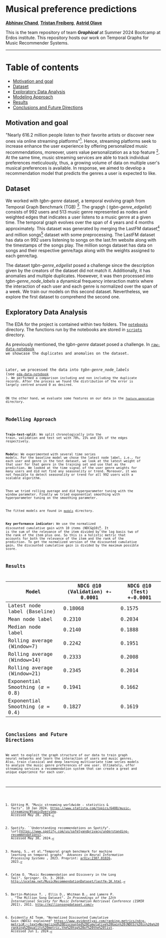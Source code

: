 # Musical preference predictions

[**Abhinav Chand**](https://github.com/AImeetsAG),
[**Tristan Freiberg**](https://github.com/tmfreiberg), 
[**Astrid Olave**](https://github.com/aaolaveh)

This is the team repository of team **_Graphical_** at Summer 2024 Bootcamp at Erdos institute. 
This repository hosts our work on Temporal Graphs for Music Recommender Systems.

---
# Table of contents

  * [Motivation and goal](#Motivation-and-goal)
  * [Dataset](#Dataset)
  * [Exploratory Data Analysis](#Exploratory-Data-Analysis)
  * [Modeling Approach](#Modeling-Approach)
  * [Results](#Results)
  * [Conclusions and Future Directions](#Conclusions-and-Future-Directions)


## Motivation and goal

"Nearly 616.2 million people listen to their favorite artists or discover new ones via online streaming platforms"[^statista]. Hence, streaming platforms seek to increase enhance the user experience by offering personalized music recommendations, moreover, users value personalization as a top feature [^spotify]. At the same time, music streaming services are able to track individual preferences meticulously, thus, a growing volume of data on  multiple user's musical preferences is available.
In response, we aimed to develop a recommendation model that predicts the genres a user is expected to like.

[^statista]: Götting M. "Music streaming worldwide - statistics \& facts". 10 Jan 2024. https://www.statista.com/topics/6408/music-streaming/#topicOverview. Accessed May 28, 2024.
[^spotify]: Spotify. ``Understanding recommendations on Spotify".  \url{https://www.spotify.com/us/safetyandprivacy/understanding-recommendations}.  Accessed May 30, 2024. 

## Dataset
We worked with _tgbn-genre_ dataset, a temporal evolving graph from Temporal Graph Benchmark (TGB) [^huang23]. The grapgh ( _tgbn-genre_edgelist_) consists of 992 users and 513 music genre represented as nodes and weighted edges that indicates a user listens to a music genre at a given time. The temporal graph evolves over the span of 4 years and 4 months approximately. This dataset was generated by merging the LastFM dataset[^last_fm] and million songs[^million] dataset with some preprocessing. The LastFM dataset has data on 992 users listening to songs on the last.fm website along with the timestamps of the songs play. The million songs dataset has data on songs and their respective genre/tags along with the weights assigned to each genre/tag. 

The dataset _tgbn-genre_edgelist_ posed a challenge since the description given by the creators of the dataset did not match it. Additionally, it has anomalies and multiple duplicates. Hoewever, it was then processed into _tgbn-genre_node_labels_ a dynamical frequency interaction matrix where the interaction of each user and each genre is normalized over the span of a week. We train our models on this second dataset. Nevertheless, we explore the first dataset to comprehend the second one.

[^huang23]: Huang, S., et al."Temporal graph benchmark for machine learning on temporal graphs" <em> Advances in Neural Information Processing Systems </em>, 2023. Preprint: [arXiv:2307.01026](https://doi.org/10.48550/arXiv.2307.01026), 2023.

[^last_fm]:  Celma O. "Music Recommendation and Discovery in the Long Tail". _Springer_. Ch. 3. 2010. http://ocelma.net/MusicRecommendationDataset/lastfm-1K.html.
[^million]: Bertin-Mahieux T. , Ellis D., Whitman B., and Lamere P. . 
"The Million Song Dataset". _In Proceedings of the 12th International Society
for Music Information Retrieval Conference (ISMIR 2011)_, 2011. http://millionsongdataset.com/

## Exploratory Data Analysis

The EDA for the project is contained within two folders. The [<code>notebooks</code>](notebooks) directory. The functions run by the notebooks are stored in [<code>scripts</code>](scripts) directory.

As previously mentioned, the _tgbn-genre_ dataset posed a challenge. In [<code>raw-data-notebook](notebooks/01-tgbn-genre-raw-data-preprocessing.ipynb) we showcase the duplicates and anomalies on the dataset. 

Later, we processed the data into _tgbn-genre_node_labels_ (see [<code>eda-data-notebook](notebooks/02-eda-tgbn-genre-dataset.ipynb) ). We performed a comparison including and non including the duplicate records. After the process we found the distribution of the error is largely centred around 0 as desired.

ON the other hand, we evaluate some features on our data in the  [<code>feature_generation</code>](feature_generation) directory.

## Modelling Approach
**Train-test-split**: We split chronologically into the train, validation and test set with 70\%, 15\% and 15\% of the edges respectively. 

**Models:** We experimented with several time series models. For the baseline model we chose the latest node label, i.e., for each user and genre in the test dataset, we look at the latest weight of that user for that genre in the training set and use that as the prediction. We looked at the time signal of the user genre weights for many users and did not find any seasonality or trend. Moreover, it was not feasible to detect seasonality or trend for all 992 users with a scalable algorithm.

Then we tried rolling average and did hyperparameter tuning with the window parameter. Finally we tried exponential smoothing with hyperparameter tuning on the smoothing parameter.

The fitted models are found in [<code>models</code>](models) directory.

**Key performance indicator:**  We use the  normalized discounted cumulative gain with 10 items (NDCG@10)[^ndcg]. It is the sum of the relevance of the item divided by the log basis two of the rank of the item plus one. So this is a holistic metric that accounts for both the relevance of the item and the rank of the prediction. To get the normalized version of the discounted cumulative gain, the discounted cumulative gain is divided by the maximum possible score.

[^ndcg]: Evidently AI Team. "Normalized Discounted Cumulative Gain (NDCG) explained" https://www.evidentlyai.com/ranking-metrics/ndcg-metric#:~:text=Normalized%20Discounted%20Cumulative%20Gain%20(NDCG)%20is%20a%20ranking%20quality%20metric,the%20top%20of%20the%20list.  Accessed Jun 1, 2024.

## Results

| Model   | NDCG @10 (Validation) +- 0.0001 | NDCG @10 (Test) +-0.0001
| -------- | ------- | ------- |
| Latest node label (Baseline)  | 0.18068   | 0.1575
| Mean node label | 0.2310    | 0.2034
| Median node label    | 0.2140    | 0.1888
| Rolling average (Window=7)    | 0.2242    | 0.1951
| Rolling average (Window=14)    | 0.2333   | 0.2008
| Rolling average (Window=21)    | 0.2345   | 0.2014
| Exponential Smoothing ($\alpha=0.8$)    | 0.1941   | 0.1662
| Exponential Smoothing ($\alpha=0.4$)    | 0.1827   | 0.1619

## Conclusions and Future Directions

We want to exploit the graph structure of our data to train graph neural networks and learn the interaction of users and music genres.  Also, train classical and deep learning multivariate time series models to analyze the music genre preferences of one user. Ultimately, offer streaming services a recommendation system that can create a great and unique experience for each user.










